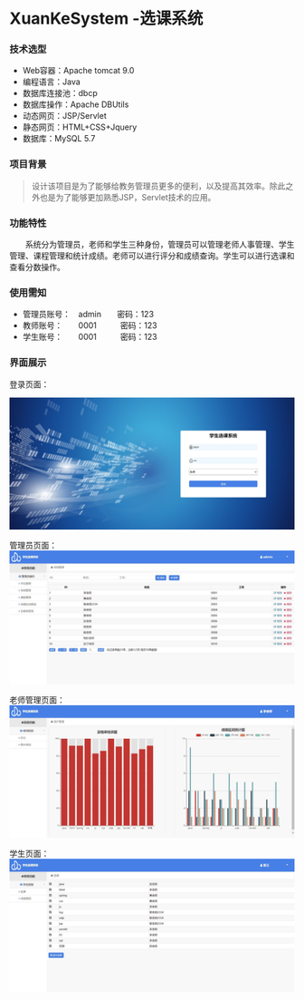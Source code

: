 # XuanKeSystem -选课系统
### 技术选型
* Web容器：Apache tomcat 9.0
* 编程语言：Java
* 数据库连接池：dbcp
* 数据库操作：Apache DBUtils
* 动态网页：JSP/Servlet
* 静态网页：HTML+CSS+Jquery
* 数据库：MySQL 5.7
### 项目背景
> 设计该项目是为了能够给教务管理员更多的便利，以及提高其效率。除此之外也是为了能够更加熟悉JSP，Servlet技术的应用。

### 功能特性
　　系统分为管理员，老师和学生三种身份，管理员可以管理老师人事管理、学生管理、课程管理和统计成绩。老师可以进行评分和成绩查询。学生可以进行选课和查看分数操作。

### 使用需知
* 管理员账号：　admin　　密码：123
* 教师账号：　　0001　　　密码：123
* 学生账号：　　0001　　　密码：123

### 界面展示


登录页面：
<div>
<img src="https://github.com/yuangccc/XuanKeSystem/blob/master/Readme_img/login.jpg?raw=true">
</div>

管理员页面：
![](https://github.com/yuangccc/XuanKeSystem/blob/master/Readme_img/admin.jpg)


老师管理页面：
![](https://github.com/yuangccc/XuanKeSystem/blob/master/Readme_img/teacher.jpg?raw=true)


学生页面：
![](https://github.com/yuangccc/XuanKeSystem/blob/master/Readme_img/student.jpg?raw=true)
